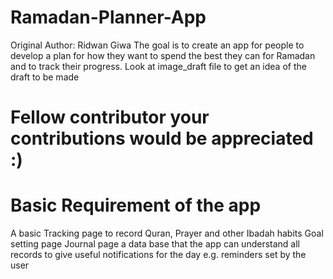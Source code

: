 # Ramadan-Planner-App
Original Author: Ridwan Giwa 
The goal is to create an app for people to develop a plan for how they want to spend the best they can for Ramadan and to track their progress. 
Look at image_draft file to get an idea of the draft to be made
# Fellow contributor your contributions would be appreciated :)
# Basic Requirement of the app 
A basic Tracking page to record Quran, Prayer and other Ibadah habits 
Goal setting page 
Journal page 
a data base that the app can understand all records to give useful notifications for the day e.g. reminders set by the user
